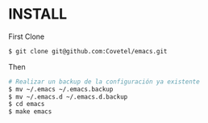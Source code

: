 # INSTALL #

First Clone
```bash
$ git clone git@github.com:Covetel/emacs.git
```
Then
```bash
# Realizar un backup de la configuración ya existente
$ mv ~/.emacs ~/.emacs.backup
$ mv ~/.emacs.d ~/.emacs.d.backup
$ cd emacs
$ make emacs
```

